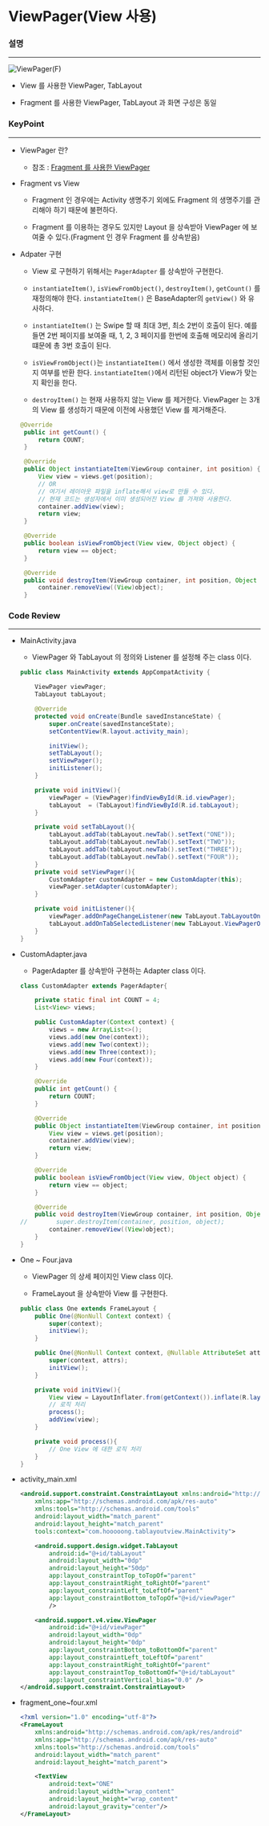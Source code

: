 # ViewPager(View 사용)

### 설명
____________________________________________________

![ViewPager(F)](https://github.com/Hooooong/DAY18_ViewPager-F-/blob/master/image/ViewPager.gif)

- View 를 사용한 ViewPager, TabLayout

- Fragment 를 사용한 ViewPager, TabLayout 과 화면 구성은 동일

### KeyPoint
____________________________________________________

- ViewPager 란?

  - 참조 : [Fragment 를 사용한 ViewPager](https://github.com/Hooooong/DAY18_ViewPager-F-)

- Fragment vs View

  - Fragment 인 경우에는 Activity 생명주기 외에도 Fragment 의 생명주기를 관리해야 하기 때문에 불편하다.

  - Fragment 를 이용하는 경우도 있지만 Layout 을 상속받아 ViewPager 에 보여줄 수 있다.(Fragment 인 경우 Fragment 를 상속받음)

- Adpater 구현

  - View 로 구현하기 위해서는 `PagerAdapter` 를 상속받아 구현한다.

  - `instantiateItem()`, `isViewFromObject()`, `destroyItem()`, `getCount()` 를 재정의해야 한다. `instantiateItem()` 은 BaseAdapter의 `getView()` 와 유사하다.

  - `instantiateItem()` 는 Swipe 할 때 최대 3번, 최소 2번이 호출이 된다. 예를 들면 2번 페이지를 보여줄 때, 1, 2, 3 페이지를 한번에 호출해 메모리에 올리기 떄문에 총 3번 호출이 된다.

  - `isViewFromObject()`는 `instantiateItem()` 에서 생성한 객체를 이용할 것인지 여부를 반환 한다. `instantiateItem()`에서 리턴된 object가 View가 맞는지 확인을 한다.

  - `destroyItem()` 는 현재 사용하지 않는 View 를 제거한다. ViewPager 는 3개의 View 를 생성하기 때문에 이전에 사용했던 View 를 제거해준다.

  ```java
  @Override
   public int getCount() {
       return COUNT;
   }

   @Override
   public Object instantiateItem(ViewGroup container, int position) {
       View view = views.get(position);
       // OR
       // 여기서 레이아웃 파일을 inflate해서 view로 만들 수 있다.
       // 현재 코드는 생성자에서 이미 생성되어진 View 를 가져와 사용한다.
       container.addView(view);
       return view;
   }

   @Override
   public boolean isViewFromObject(View view, Object object) {
       return view == object;
   }

   @Override
   public void destroyItem(ViewGroup container, int position, Object object) {
       container.removeView((View)object);
   }  
  ```

### Code Review
____________________________________________________

- MainActivity.java

  - ViewPager 와 TabLayout 의 정의와 Listener 를 설정해 주는 class 이다.

  ```java
  public class MainActivity extends AppCompatActivity {

      ViewPager viewPager;
      TabLayout tabLayout;

      @Override
      protected void onCreate(Bundle savedInstanceState) {
          super.onCreate(savedInstanceState);
          setContentView(R.layout.activity_main);

          initView();
          setTabLayout();
          setViewPager();
          initListener();
      }

      private void initView(){
          viewPager = (ViewPager)findViewById(R.id.viewPager);
          tabLayout  = (TabLayout)findViewById(R.id.tabLayout);
      }

      private void setTabLayout(){
          tabLayout.addTab(tabLayout.newTab().setText("ONE"));
          tabLayout.addTab(tabLayout.newTab().setText("TWO"));
          tabLayout.addTab(tabLayout.newTab().setText("THREE"));
          tabLayout.addTab(tabLayout.newTab().setText("FOUR"));
      }
      private void setViewPager(){
          CustomAdapter customAdapter = new CustomAdapter(this);
          viewPager.setAdapter(customAdapter);
      }

      private void initListener(){
          viewPager.addOnPageChangeListener(new TabLayout.TabLayoutOnPageChangeListener(tabLayout));
          tabLayout.addOnTabSelectedListener(new TabLayout.ViewPagerOnTabSelectedListener(viewPager));
      }
  }
  ```

- CustomAdapter.java

  - PagerAdapter 를 상속받아 구현하는 Adapter class 이다.

  ```java
  class CustomAdapter extends PagerAdapter{

      private static final int COUNT = 4;
      List<View> views;

      public CustomAdapter(Context context) {
          views = new ArrayList<>();
          views.add(new One(context));
          views.add(new Two(context));
          views.add(new Three(context));
          views.add(new Four(context));
      }

      @Override
      public int getCount() {
          return COUNT;
      }

      @Override
      public Object instantiateItem(ViewGroup container, int position) {
          View view = views.get(position);
          container.addView(view);
          return view;
      }

      @Override
      public boolean isViewFromObject(View view, Object object) {
          return view == object;
      }

      @Override
      public void destroyItem(ViewGroup container, int position, Object object) {
  //        super.destroyItem(container, position, object);
          container.removeView((View)object);
      }
  }  
  ```

- One ~ Four.java

  - ViewPager 의 상세 페이지인 View class 이다.

  - FrameLayout 을 상속받아 View 를 구현한다.

  ```java
  public class One extends FrameLayout {
      public One(@NonNull Context context) {
          super(context);
          initView();
      }

      public One(@NonNull Context context, @Nullable AttributeSet attrs) {
          super(context, attrs);
          initView();
      }

      private void initView(){
          View view = LayoutInflater.from(getContext()).inflate(R.layout.fragment_one, null);
          // 로직 처리
          process();
          addView(view);
      }

      private void process(){
          // One View 에 대한 로직 처리   
      }
  }
  ```

- activity_main.xml

  ```xml
  <android.support.constraint.ConstraintLayout xmlns:android="http://schemas.android.com/apk/res/android"
      xmlns:app="http://schemas.android.com/apk/res-auto"
      xmlns:tools="http://schemas.android.com/tools"
      android:layout_width="match_parent"
      android:layout_height="match_parent"
      tools:context="com.hooooong.tablayoutview.MainActivity">

      <android.support.design.widget.TabLayout
          android:id="@+id/tabLayout"
          android:layout_width="0dp"
          android:layout_height="50dp"
          app:layout_constraintTop_toTopOf="parent"
          app:layout_constraintRight_toRightOf="parent"
          app:layout_constraintLeft_toLeftOf="parent"
          app:layout_constraintBottom_toTopOf="@+id/viewPager"
          />

      <android.support.v4.view.ViewPager
          android:id="@+id/viewPager"
          android:layout_width="0dp"
          android:layout_height="0dp"
          app:layout_constraintBottom_toBottomOf="parent"
          app:layout_constraintLeft_toLeftOf="parent"
          app:layout_constraintRight_toRightOf="parent"
          app:layout_constraintTop_toBottomOf="@+id/tabLayout"
          app:layout_constraintVertical_bias="0.0" />
  </android.support.constraint.ConstraintLayout>
  ```

- fragment_one~four.xml

  ```xml
  <?xml version="1.0" encoding="utf-8"?>
  <FrameLayout
      xmlns:android="http://schemas.android.com/apk/res/android"
      xmlns:app="http://schemas.android.com/apk/res-auto"
      xmlns:tools="http://schemas.android.com/tools"
      android:layout_width="match_parent"
      android:layout_height="match_parent">

      <TextView
          android:text="ONE"
          android:layout_width="wrap_content"
          android:layout_height="wrap_content"
          android:layout_gravity="center"/>
  </FrameLayout>
  ```
